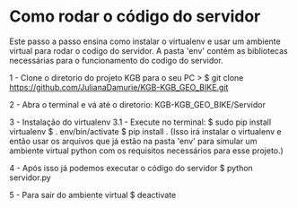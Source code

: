 # Como rodar o código do servidor
Este passo a passo ensina como instalar o virtualenv e usar um ambiente virtual para rodar o codigo do servidor.
A pasta 'env' contém as bibliotecas necessárias para o funcionamento do codigo do servidor.

1 - Clone o diretorio do projeto KGB para o seu PC 
	> $ git clone https://github.com/JulianaDamurie/KGB-KGB_GEO_BIKE.git
    
2 - Abra o terminal e vá até o diretorio: KGB-KGB_GEO_BIKE/Servidor

3 - Instalação do virtualenv
    3.1 - Execute no terminal:
        $ sudo pip install virtualenv
        $ . env/bin/activate
        $ pip install .
        (Isso irá instalar o virtualenv e então usar os arquivos que já estão na pasta 'env' para simular um ambiente virtual python com os requisitos necessários para esse projeto.)
            
4 - Após isso já podemos executar o código do servidor
    $ python servidor.py

5 - Para sair do ambiente virtual
    $ deactivate
